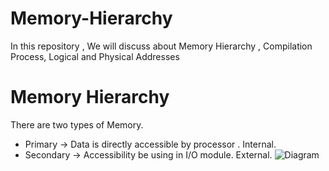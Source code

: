 # Memory-Hierarchy
In this repository , We will discuss about Memory Hierarchy , Compilation Process, Logical and Physical Addresses 

# Memory Hierarchy
There are two types of Memory.
  * Primary -> Data is directly accessible by processor .
               Internal.
  * Secondary -> Accessibility be using in I/O module.
                 External.
![Diagram](https://github.com/akshatprogrammer/Memory-Hierarchy/issues/1#issue-766194917) 
             
